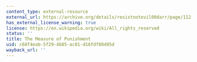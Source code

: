 ```yaml
---
content_type: external-resource
external_url: https://archive.org/details/resistnotevil00darr/page/112
has_external_license_warning: true
license: https://en.wikipedia.org/wiki/All_rights_reserved
status: ''
title: The Measure of Punishment
uid: c68f4eab-5f29-4b85-ac81-d16fdf80495d
wayback_url: ''
---
```

